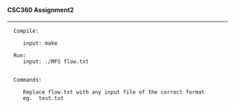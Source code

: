 
#### CSC360  Assignment2
----
      Compile:

         input: make

      Run:  
         input: ./MFS flow.txt


      Commands:

         Replace flow.txt with any input file of the correct format
         eg.  test.txt


